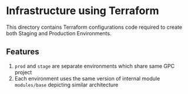 # Infrastructure using Terraform

This directory contains Terraform configurations code required to create both Staging and Production Environments.

## Features

1. `prod` and `stage` are separate environments which share same GPC project
1. Each environment uses the same version of internal module `modules/base`  depicting similar architecture 
